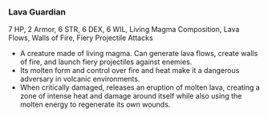 ### Lava Guardian
7 HP, 2 Armor, 6 STR, 6 DEX, 6 WIL, Living Magma Composition, Lava Flows, Walls of Fire, Fiery Projectile Attacks

- A creature made of living magma. Can generate lava flows, create walls of fire, and launch fiery projectiles against enemies.
- Its molten form and control over fire and heat make it a dangerous adversary in volcanic environments.
- When critically damaged, releases an eruption of molten lava, creating a zone of intense heat and damage around itself while also using the molten energy to regenerate its own wounds.


